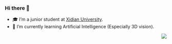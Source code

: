 



### Hi there 👋

- 🎓 I’m a junior student at [Xidian University](https://www.xidian.edu.cn/).
- 🌱 I’m currently learning Artificial Intelligence (Especially 3D vision).

<img align="right" src="https://github-readme-stats.vercel.app/api?username=Cominclip&show_icons=true&theme=swift&hide_title=true" />


<!--
**Cominclip/Cominclip** is a ✨ _special_ ✨ repository because its `README.md` (this file) appears on your GitHub profile.



<img align="right" src="https://github-readme-stats.vercel.app/api?username=Cominclip&show_icons=true&theme=swift&hide_title=true" />

Here are some ideas to get you started:

- 🔭 I’m currently working on ...
- 🌱 I’m currently learning ...
- 👯 I’m looking to collaborate on ...
- 🤔 I’m looking for help with ...
- 💬 Ask me about ...
- 📫 How to reach me: ...
- 😄 Pronouns: ...
- ⚡ Fun fact: ...
-->

